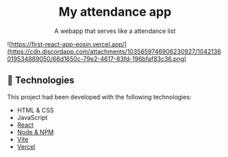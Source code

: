 <h1 align="center">My attendance app</h1>

<p align="center">
A webapp that serves like a attendance list
</p>

![https://first-react-app-eosin.vercel.app/](https://cdn.discordapp.com/attachments/1035659746906230927/1042136019534889050/66d1650c-79e2-4617-83fd-196bfaf83c36.png)


## 🚀 Technologies

This project had been developed with the following technologies:

- HTML & CSS
- JavaScript
- [React](https://reactjs.org/)
- [Node & NPM](https://nodejs.org/)
- [Vite](https://vitejs.dev/)
- [Vercel](https://vercel.com)
